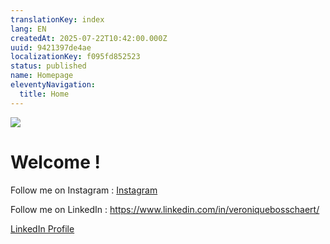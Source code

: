 ```yaml
---
translationKey: index
lang: EN
createdAt: 2025-07-22T10:42:00.000Z
uuid: 9421397de4ae
localizationKey: f095fd852523
status: published
name: Homepage
eleventyNavigation:
  title: Home
---
```

![](/_images/Header_Linkedin.webp)

# Welcome !

Follow me on Instagram <logo> : [Instagram](https://www.instagram.com/verobosschaert/)

Follow me on LinkedIn <logo> : https://www.linkedin.com/in/veroniquebosschaert/

[LinkedIn Profile](https://www.linkedin.com/in/veroniquebosschaert/)
